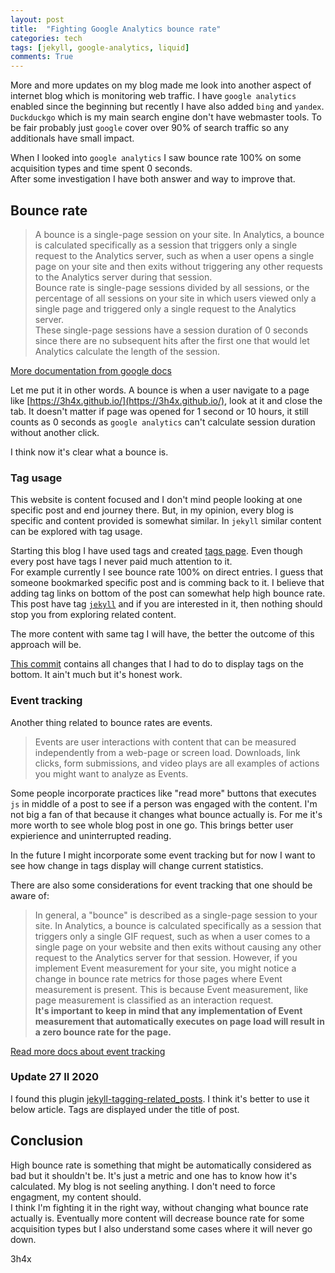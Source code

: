 ```yaml
---
layout: post
title:  "Fighting Google Analytics bounce rate"
categories: tech
tags: [jekyll, google-analytics, liquid]
comments: True
---
```


More and more updates on my blog made me look into another aspect of internet blog which is monitoring web traffic.
I have `google analytics` enabled since the beginning but recently I have also added `bing` and `yandex`. `Duckduckgo` 
which is my main search engine don't have webmaster tools. To be fair probably just `google` cover over 90% of search traffic 
so any additionals have small impact.

When I looked into `google analytics` I saw bounce rate 100% on some acquisition types and time spent 0 seconds.  
After some investigation I have both answer and way to improve that.

<!-- readmore -->

## Bounce rate

> A bounce is a single-page session on your site. In Analytics, a bounce is calculated specifically as a session that triggers only a single request to the Analytics server, such as when a user opens a single page on your site and then exits without triggering any other requests to the Analytics server during that session.  
> Bounce rate is single-page sessions divided by all sessions, or the percentage of all sessions on your site in which users viewed only a single page and triggered only a single request to the Analytics server.  
> These single-page sessions have a session duration of 0 seconds since there are no subsequent hits after the first one that would let Analytics calculate the length of the session. 

[More documentation from google docs](https://support.google.com/analytics/answer/1009409?hl=en) 

Let me put it in other words. A bounce is when a user navigate to a page like [https://3h4x.github.io/](https://3h4x.github.io/), look at it and 
close the tab. It doesn't matter if page was opened for 1 second or 10 hours, it still counts as 0 seconds as `google analytics`
can't calculate session duration without another click.

I think now it's clear what a bounce is. 

### Tag usage
This website is content focused and I don't mind people looking at one specific post and end journey there. 
But, in my opinion, every blog is specific and content provided is somewhat similar. In `jekyll` similar content can be
explored with tag usage.

Starting this blog I have used tags and created [tags page](/tags/). Even though every post have tags I never paid 
much attention to it.  
For example currently I see bounce rate 100% on direct entries. I guess that someone bookmarked specific 
post and is comming back to it. I believe that adding tag links on bottom of the post can somewhat help high bounce 
rate. This post have tag [`jekyll`](/tags/#jekyll) and if you are interested in it, then nothing should stop you
from exploring related content.

The more content with same tag I will have, the better the outcome of this approach will be.

[This commit](https://github.com/3h4x/3h4x.github.io/commit/eb657b044e57b9bc57dbe7cfa51888ee81aa89f8) contains all 
changes that I had to do to display tags on the bottom. It ain't much but it's honest work.

### Event tracking
Another thing related to bounce rates are events. 

> Events are user interactions with content that can be measured independently from a web-page or screen load. Downloads, link clicks, form submissions, and video plays are all examples of actions you might want to analyze as Events.

Some people incorporate practices like "read more" buttons that executes `js` in middle of a post to see if a 
person was engaged with the content. I'm not big a fan of that because it changes what bounce actually is. For me it's 
more worth to see whole blog post in one go. This brings better user expierience and uninterrupted reading.

In the future I might incorporate some event tracking but for now I want to see how change in tags display will change
current statistics. 

There are also some considerations for event tracking that one should be aware of:
> In general, a "bounce" is described as a single-page session to your site. In Analytics, a bounce is calculated specifically as a session that triggers only a single GIF request, such as when a user comes to a single page on your website and then exits without causing any other request to the Analytics server for that session. However, if you implement Event measurement for your site, you might notice a change in bounce rate metrics for those pages where Event measurement is present. This is because Event measurement, like page measurement is classified as an interaction request.  
> **It's important to keep in mind that any implementation of Event measurement that automatically executes on page load will result in a zero bounce rate for the page.**

[Read more docs about event tracking](https://support.google.com/analytics/answer/1033068?hl=en#Implementation)

### Update 27 II 2020

I found this plugin [jekyll-tagging-related_posts](https://github.com/toshimaru/jekyll-tagging-related_posts). I think 
it's better to use it below article. Tags are displayed under the title of post.

## Conclusion

High bounce rate is something that might be automatically considered as bad but it shouldn't be. It's just a metric
and one has to know how it's calculated. My blog is not seeling anything. I don't need to force engagment, my content should.  
I think I'm fighting it in the right way, without changing what bounce rate actually is. Eventually more content will 
decrease bounce rate for some acquisition types but I also understand some cases where it will never go down. 

3h4x